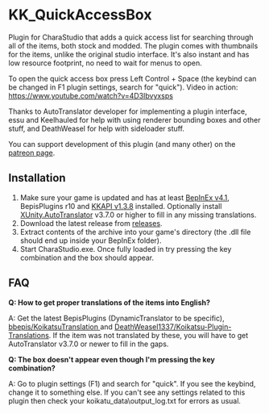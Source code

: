 # KK_QuickAccessBox
Plugin for CharaStudio that adds a quick access list for searching through all of the items, both stock and modded. The plugin comes with thumbnails for the items, unlike the original studio interface. It's also instant and has low resource footprint, no need to wait for menus to open.

To open the quick access box press Left Control + Space (the keybind can be changed in F1 plugin settings, search for "quick"). Video in action: https://www.youtube.com/watch?v=4D3Ibvyxsps

Thanks to AutoTranslator developer for implementing a plugin interface, essu and Keelhauled for help with using renderer bounding boxes and other stuff, and DeathWeasel for help with sideloader stuff.

You can support development of this plugin (and many other) on the [patreon page](https://www.patreon.com/ManlyMarco).

## Installation
1. Make sure your game is updated and has at least [BepInEx v4.1](https://github.com/BepInEx/BepInEx), BepisPlugins r10 and [KKAPI v1.3.8](https://github.com/ManlyMarco/KKAPI) installed. Optionally install [XUnity.AutoTranslator](https://github.com/bbepis/XUnity.AutoTranslator) v3.7.0 or higher to fill in any missing translations.
2. Download the latest release from [releases](/../../releases).
3. Extract contents of the archive into your game's directory (the .dll file should end up inside your BepInEx folder).
4. Start CharaStudio.exe. Once fully loaded in try pressing the key combination and the box should appear.

## FAQ
**Q: How to get proper translations of the items into English?**

A: Get the latest BepisPlugins (DynamicTranslator to be specific), [bbepis/KoikatsuTranslation
](https://github.com/bbepis/KoikatsuTranslation) and [DeathWeasel1337/Koikatsu-Plugin-Translations](https://github.com/DeathWeasel1337/Koikatsu-Plugin-Translations). If the item was not translated by these, you will have to get AutoTranslator v3.7.0 or newer to fill in the gaps.

**Q: The box doesn't appear even though I'm pressing the key combination?**

A: Go to plugin settings (F1) and search for "quick". If you see the keybind, change it to something else. If you can't see any settings related to this plugin then check your koikatu_data\output_log.txt for errors as usual.

